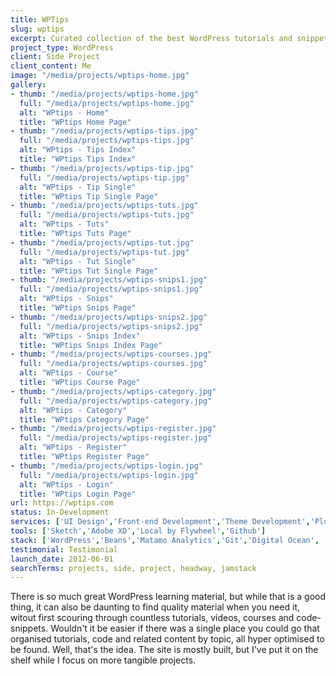 ```yaml
---
title: WPTips
slug: wptips
excerpt: Curated collection of the best WordPress tutorials and snippets.
project_type: WordPress
client: Side Project
client_content: Me
image: "/media/projects/wptips-home.jpg"
gallery:
- thumb: "/media/projects/wptips-home.jpg"
  full: "/media/projects/wptips-home.jpg"
  alt: "WPtips - Home"
  title: "WPtips Home Page"
- thumb: "/media/projects/wptips-tips.jpg"
  full: "/media/projects/wptips-tips.jpg"
  alt: "WPtips - Tips Index"
  title: "WPtips Tips Index"
- thumb: "/media/projects/wptips-tip.jpg"
  full: "/media/projects/wptips-tip.jpg"
  alt: "WPtips - Tip Single"
  title: "WPtips Tip Single Page"
- thumb: "/media/projects/wptips-tuts.jpg"
  full: "/media/projects/wptips-tuts.jpg"
  alt: "WPtips - Tuts"
  title: "WPtips Tuts Page"
- thumb: "/media/projects/wptips-tut.jpg"
  full: "/media/projects/wptips-tut.jpg"
  alt: "WPtips - Tut Single"
  title: "WPtips Tut Single Page"
- thumb: "/media/projects/wptips-snips1.jpg"
  full: "/media/projects/wptips-snips1.jpg"
  alt: "WPtips - Snips"
  title: "WPtips Snips Page"
- thumb: "/media/projects/wptips-snips2.jpg"
  full: "/media/projects/wptips-snips2.jpg"
  alt: "WPtips - Snips Index"
  title: "WPtips Snips Index Page"
- thumb: "/media/projects/wptips-courses.jpg"
  full: "/media/projects/wptips-courses.jpg"
  alt: "WPtips - Course"
  title: "WPtips Course Page"
- thumb: "/media/projects/wptips-category.jpg"
  full: "/media/projects/wptips-category.jpg"
  alt: "WPtips - Category"
  title: "WPtips Category Page"
- thumb: "/media/projects/wptips-register.jpg"
  full: "/media/projects/wptips-register.jpg"
  alt: "WPtips - Register"
  title: "WPtips Register Page"
- thumb: "/media/projects/wptips-login.jpg"
  full: "/media/projects/wptips-login.jpg"
  alt: "WPtips - Login"
  title: "WPtips Login Page"
url: https://wptips.com
status: In-Development
services: ['UI Design','Front-end Development','Theme Development','Plugin Development']
tools: ['Sketch','Adobe XD','Local by Flywheel','Github']
stack: ['WordPress','Beans','Matamo Analytics','Git','Digital Ocean', 'Runcloud', 'Cloudflare']
testimonial: Testimonial
launch_date: 2012-06-01
searchTerms: projects, side, project, headway, jamstack
---
```

There is so much great WordPress learning material, but while that is a good thing, it can also be daunting to find quality material when you need it, witout first scouring through countless tutorials, videos, courses and code-snippets. Wouldn't it be easier if there was a single place you could go that organised tutorials, code and related content by topic, all hyper optimised to be found. Well, that's the idea. The site is mostly built, but I've put it on the shelf while I focus on more tangible projects.